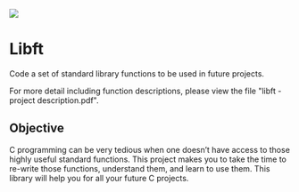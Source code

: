 ![](libft.PNG)

# Libft

Code a set of standard library functions to be used in future projects.

For more detail including function descriptions, please view the file "libft - project description.pdf".

## Objective

C programming can be very tedious when one doesn’t have access to those highly useful
standard functions. This project makes you to take the time to re-write those functions,
understand them, and learn to use them. This library will help you for all your future C
projects.


